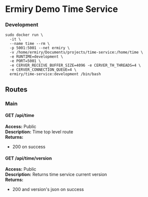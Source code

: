 # Ermiry Demo Time Service

### Development
```
sudo docker run \
  -it \
  --name time --rm \
  -p 5001:5001 --net ermiry \
  -v /home/ermiry/Documents/projects/time-service:/home/time \
  -e RUNTIME=development \
  -e PORT=5001 \
  -e CERVER_RECEIVE_BUFFER_SIZE=4096 -e CERVER_TH_THREADS=4 \
  -e CERVER_CONNECTION_QUEUE=4 \
  ermiry/time-service:development /bin/bash
```

## Routes

### Main

#### GET /api/time
**Access:** Public \
**Description:** Time top level route \
**Returns:**
  - 200 on success

#### GET /api/time/version
**Access:** Public \
**Description:** Returns time service current version \
**Returns:**
  - 200 and version's json on success
